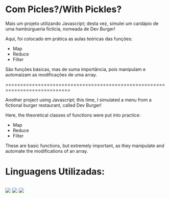 # Com Picles?/With Pickles?



<p>Mais um projeto utilizando Javascript; desta vez, simulei um cardápio de uma hambúrgueria fictícia, nomeada de Dev Burger!</p>

<p>Aqui, foi colocado em prática as aulas teóricas das funções:

- Map
- Reduce
- Filter

São funções básicas, mas de suma importância, pois manipulam e automaizam as modificações de uma array.
</p>

============================================================================

<p>Another project using Javascript; this time, I simulated a menu from a fictional burger restaurant, called Dev Burger!</p>

<p>Here, the theoretical classes of functions were put into practice:

- Map
- Reduce
- Filter

These are basic functions, but extremely important, as they manipulate and automate the modifications of an array.
</p>

<h1>Linguagens Utilizadas:</h1>

<h2>

<img src="https://img.shields.io/badge/HTML-239120?style=for-the-badge&logo=html5&logoColor=white" />
<img src="https://img.shields.io/badge/CSS-239120?&style=for-the-badge&logo=css3&logoColor=white" />
<img src="https://img.shields.io/badge/JavaScript-F7DF1E?style=for-the-badge&logo=javascript&logoColor=black" />

</h2>
